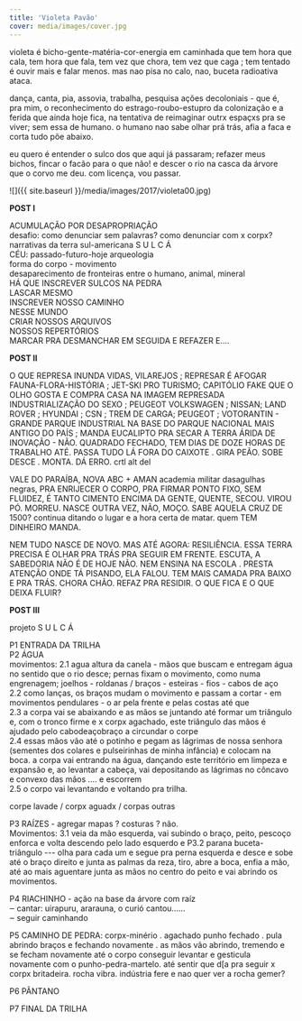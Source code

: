 ```yaml
---
title: 'Violeta Pavão'
cover: media/images/cover.jpg
---
```

violeta é bicho-gente-matéria-cor-energia em caminhada que tem hora que cala, tem hora que fala, tem vez que chora, tem vez que caga ; tem tentado é ouvir mais e falar menos. mas nao pisa no calo, nao, buceta radioativa ataca.

dança, canta, pia, assovia, trabalha, pesquisa ações decoloniais - que é, pra mim, o reconhecimento do estrago-roubo-estupro da colonização e a ferida que ainda hoje fica, na tentativa de reimaginar outrx espaçxs pra se viver; sem essa de humano. o humano nao sabe olhar prá trás, afia a faca e corta tudo põe abaixo. 

eu quero é entender o sulco dos que aqui já passaram; refazer meus bichos, fincar o facão para o que não! e descer o rio na casca da árvore que o corvo me deu. com licença, vou passar.

![]({{ site.baseurl }}/media/images/2017/violeta00.jpg)

**POST I**

ACUMULAÇÃO POR DESAPROPRIAÇÃO  
desafio: como denunciar sem palavras? como denunciar com x corpx? narrativas da terra sul-americana S U L C Á  
CÉU: passado-futuro-hoje arqueologia  
forma do corpo - movimento  
desaparecimento de fronteiras entre o humano, animal, mineral  
HÁ QUE INSCREVER SULCOS NA PEDRA  
LASCAR MESMO  
INSCREVER NOSSO CAMINHO  
NESSE MUNDO  
CRIAR NOSSOS ARQUIVOS  
NOSSOS REPERTÓRIOS  
MARCAR PRA DESMANCHAR EM SEGUIDA E REFAZER E....


**POST II**

O QUE REPRESA INUNDA VIDAS, VILAREJOS ; REPRESAR É AFOGAR FAUNA-FLORA-HISTÓRIA ; JET-SKI PRO TURISMO; CAPITÓLIO FAKE QUE O OLHO GOSTA E COMPRA CASA NA IMAGEM REPRESADA
INDUSTRIALIZAÇÃO DO SEXO ; PEUGEOT VOLKSWAGEN ; NISSAN; LAND ROVER ; HYUNDAI ; CSN ; TREM DE CARGA; PEUGEOT ; VOTORANTIN - GRANDE PARQUE INDUSTRIAL NA BASE DO PARQUE NACIONAL MAIS ANTIGO DO PAÍS ; MANDA EUCALIPTO PRA SECAR A TERRA ÁRIDA DE INOVAÇÃO - NÃO. QUADRADO FECHADO, TEM DIAS DE DOZE HORAS DE TRABALHO ATÉ. PASSA TUDO LÁ FORA DO CAIXOTE . GIRA PEÃO. SOBE DESCE . MONTA. DÁ ERRO. crtl alt del

VALE DO PARAÍBA, NOVA ABC + AMAN academia militar dasagulhas negras, PRA ENRIJECER O CORPO, PRA FIRMAR PONTO FIXO, SEM FLUIDEZ, É TANTO CIMENTO ENCIMA DA GENTE, QUENTE, SECOU. VIROU PÓ. MORREU. NASCE OUTRA VEZ, NÃO, MOÇO. SABE AQUELA CRUZ DE 1500? continua ditando o lugar e a hora certa de matar. quem TEM DINHEIRO MANDA. 

NEM TUDO NASCE DE NOVO. MAS ATÉ AGORA: RESILIÊNCIA. ESSA TERRA PRECISA É OLHAR PRA TRÁS PRA SEGUIR EM FRENTE. ESCUTA, A SABEDORIA NÃO É DE HOJE NÃO. NEM ENSINA NA ESCOLA . PRESTA ATENÇÃO ONDE TÁ PISANDO, ELA FALOU. TEM MAIS CAMADA PRA BAIXO E PRA TRÁS. CHORA CHÃO. REFAZ PRA RESIDIR. O QUE FICA E O QUE DEIXA FLUIR?


**POST III**

projeto S U L C Á

P1 ENTRADA DA TRILHA  
P2 ÁGUA  
movimentos: 2.1 agua altura da canela - mãos que buscam e entregam água no sentido que o rio desce; pernas fixam o movimento, como numa engrenagem; joelhos - roldanas / braços - esteiras - fios - cabos de aço  
2.2 como lanças, os braços mudam o movimento e passam a cortar - em movimentos pendulares - o ar pela frente e pelas costas até que  
2.3 a corpa vai se abaixando e as mãos se juntando até formar um triângulo e, com o tronco firme e x corpx agachado, este triângulo das mãos é ajudado pelo cabodeaçobraço a circundar o corpe  
2.4 essas mãos vão até o potinho e pegam as lágrimas de nossa senhora (sementes dos colares e pulseirinhas de minha infância) e colocam na boca. a corpa vai entrando na água, dançando este território em limpeza e expansão e, ao levantar a cabeça, vai depositando as lágrimas no côncavo e convexo das mãos .... e escorrem  
2.5 o corpo vai levantando e voltando pra trilha.

corpe lavade / corpx aguadx / corpas outras

P3 RAÍZES - agregar mapas ? costuras ? não.  
Movimentos: 3.1 veia da mão esquerda, vai subindo o braço, peito, pescoço enforca e volta descendo pelo lado esquerdo e P3.2 parana buceta-triângulo --- olha para cada um e segue pra perna esquerda e desce e sobe até o braço direito e junta as palmas da reza, tiro, abre a boca, enfia a mão, até ao mais aguentare junta as mãos no centro do peito e vai abrindo os movimentos. 

P4 RIACHINHO - ação na base da árvore com raíz  
‒ cantar: uirapuru, ararauna, o curió cantou......  
‒ seguir caminhando 

P5 CAMINHO DE PEDRA: corpx-minério . agachado punho fechado . pula abrindo braços e fechando novamente . as mãos vão abrindo, tremendo e se fecham novamente até o corpo conseguir levantar e gesticula novamente com o punho-pedra-martelo. até sentir que d[a pra seguir x corpx britadeira. rocha vibra. indústria fere e nao quer ver a rocha gemer?

P6 PÂNTANO

P7 FINAL DA TRILHA
